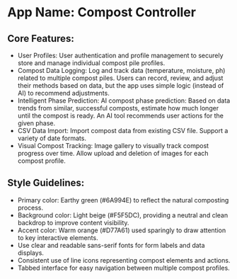 # **App Name**: Compost Controller

## Core Features:

- User Profiles: User authentication and profile management to securely store and manage individual compost pile profiles.
- Compost Data Logging: Log and track data (temperature, moisture, ph) related to multiple compost piles. Users can record, review, and adjust their methods based on data, but the app uses simple logic (instead of AI) to recommend adjustments.
- Intelligent Phase Prediction: AI compost phase prediction: Based on data trends from similar, successful composts, estimate how much longer until the compost is ready. An AI tool recommends user actions for the given phase.
- CSV Data Import: Import compost data from existing CSV file. Support a variety of date formats.
- Visual Compost Tracking: Image gallery to visually track compost progress over time. Allow upload and deletion of images for each compost profile.

## Style Guidelines:

- Primary color: Earthy green (#6A994E) to reflect the natural composting process.
- Background color: Light beige (#F5F5DC), providing a neutral and clean backdrop to improve content visibility.
- Accent color: Warm orange (#D77A61) used sparingly to draw attention to key interactive elements.
- Use clear and readable sans-serif fonts for form labels and data displays.
- Consistent use of line icons representing compost elements and actions.
- Tabbed interface for easy navigation between multiple compost profiles.